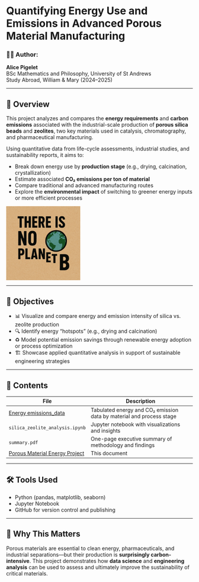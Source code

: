 # Quantifying Energy Use and Emissions in Advanced Porous Material Manufacturing

### 👩‍🔬 Author:
**Alice Pigelet**  
BSc Mathematics and Philosophy, University of St Andrews  
Study Abroad, William & Mary (2024–2025)

---

## 🧠 Overview
This project analyzes and compares the **energy requirements** and **carbon emissions** associated with the industrial-scale production of **porous silica beads** and **zeolites**, two key materials used in catalysis, chromatography, and pharmaceutical manufacturing.

Using quantitative data from life-cycle assessments, industrial studies, and sustainability reports, it aims to:
- Break down energy use by **production stage** (e.g., drying, calcination, crystallization)
- Estimate associated **CO₂ emissions per ton of material**
- Compare traditional and advanced manufacturing routes
- Explore the **environmental impact** of switching to greener energy inputs or more efficient processes
<img src="https://github.com/alicepigelet/Porous-Material-Energy-Project/blob/main/There%20is%20no%20planet%20B.png" alt="Alt Text" width="200" align="left" />
<br clear="all"/>

---

## 🎯 Objectives
- 📊 Visualize and compare energy and emission intensity of silica vs. zeolite production
- 🔍 Identify energy “hotspots” (e.g., drying and calcination)
- ♻️ Model potential emission savings through renewable energy adoption or process optimization
- 🏗️ Showcase applied quantitative analysis in support of sustainable engineering strategies

---

## 📁 Contents
| File | Description |
|------|-------------|
| [Energy emissions_data](https://github.com/alicepigelet/Porous-Material-Energy-Project/blob/main/Output%20CSV%20Table.xlsx) | Tabulated energy and CO₂ emission data by material and process stage |
| `silica_zeolite_analysis.ipynb` | Jupyter notebook with visualizations and insights |
| `summary.pdf` | One-page executive summary of methodology and findings |
| [Porous Material Energy Project](https://github.com/alicepigelet/Porous-Material-Energy-Project/blob/main/README.md) | This document |

---

## 🛠️ Tools Used
- Python (pandas, matplotlib, seaborn)
- Jupyter Notebook
- GitHub for version control and publishing

---

## 📌 Why This Matters
Porous materials are essential to clean energy, pharmaceuticals, and industrial separations—but their production is **surprisingly carbon-intensive**. This project demonstrates how **data science** and **engineering analysis** can be used to assess and ultimately improve the sustainability of critical materials.
